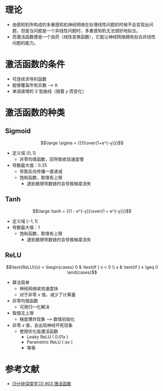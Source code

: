 # 理论
- 由感知机所构成的多重感知机神经网络在处理线性问题的时候不会变现出问题，但是当问题是一个非线性问题时，多重感知机无法很好地拟合。
- 而激活函数便是一个良药（线性变换函数），它能让神经网络拥有拟合非线性问题的能力。

# 激活函数的条件
- 可连续求导的函数
- 能够覆盖所有实数 --> $\mathbb{R}$
- 单调递增的 $S$ 型曲线（随着 $y$ 而变化）

# 激活函数的种类
## Sigmoid
$$\large \sigma = {{1}\over{1+e^{-y}}}$$
- 定义域 $[0,1]$
	- 非零均值函数，回导致收敛速度慢
- 导数最大值：0.25
	- 导致反向传播一直递减
	- 饱和函数，取值有上限
		- 遇到极限导数链时会导致梯度消失

## Tanh
$$\large \tanh = {{1 - e^{-y}}\over{1 + e^{-y}}}$$
- 定义域 $[-1,1]$
- 导数最大值：1
	- 饱和函数，取值有上限
		- 遇到极限导数链时会导致梯度消失

## ReLU
$$\text{ReLU}(x) = \begin{cases}
    0 & \text{if } x < 0 \\
    x & \text{if } x \geq 0
\end{cases}$$

- 算法简单
	- 神经网络收敛速度快
	- 对于非零 $x$ 值，减少了计算量
- 非零均值函数
	- 可用归一化解决
- 取值无上限
	- 梯度爆炸现象 --> 数值初始化
- 非零 $x$ 值，会出现神经坏死现象
	- 使用优化版激活函数
		- Leaky ReLU ( $0.01x$ )
		- Parametric ReLU ( $\alpha x$ )
		- 等等

# 参考文献
- [[5分钟深度学习] #03 激活函数](https://www.bilibili.com/video/BV1qB4y1e7GJ/?vd_source=82cc9f8195ff57b14f4f1d470824ef31)
